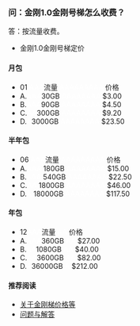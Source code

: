 ### 问：金刚1.0金刚号梯怎么收费？

答：按流量收费。

- 金刚1.0金刚号梯定价




#### 月包
- 01 <font color="White">AAA</font>流量<font color="White"> AAAAAAAAA </font>价格
- A.<font color="White">AAA</font>30GB<font color="White"> AAAAAAAA </font>$3.00
- B.<font color="White">AAA</font>90GB<font color="White"> AAAAAAAA </font>$4.50
- C.<font color="White">AA</font>300GB<font color="White"> AAAAAAAA </font>$9.20
- D.<font color="White">A</font>3000GB<font color="White"> AAAAAAAA </font>$23.50


#### 半年包
- 06 <font color="White">AAA</font>流量<font color="White"> AAAAAAAAA </font>价格
- A.<font color="White">AAA</font> 180GB <font color="White"> AAAAAAAA </font>$15.00
- B.<font color="White">AAA</font> 540GB <font color="White"> AAAAAAAA </font>$22.50 
- C.<font color="White">AA</font> 1800GB <font color="White"> AAAAAAAA </font>$46.00
- D.<font color="White">A</font> 18000GB <font color="White"> AAAAAAAA </font>$117.50


#### 年包
- 12<font color="White">AAA</font>流量<font color="White"> AA </font>价格
- A.<font color="White">AAA</font>360GB<font color="White"> AA </font>$27.00
- B.<font color="White">AA</font>1080GB<font color="White"> AA </font>$40.00 
- C.<font color="White">AA</font>3600GB<font color="White"> AA </font>$82.00
- D.<font color="White">A</font>36000GB<font color="White"> A </font>$212.00



#### 推荐阅读
- [关于金刚梯价格等](https://a2zitpro.github.io/web/列表-金刚梯价格)
- [问题与解答](https://a2zitpro.github.io/web/列表-问题与解答)
